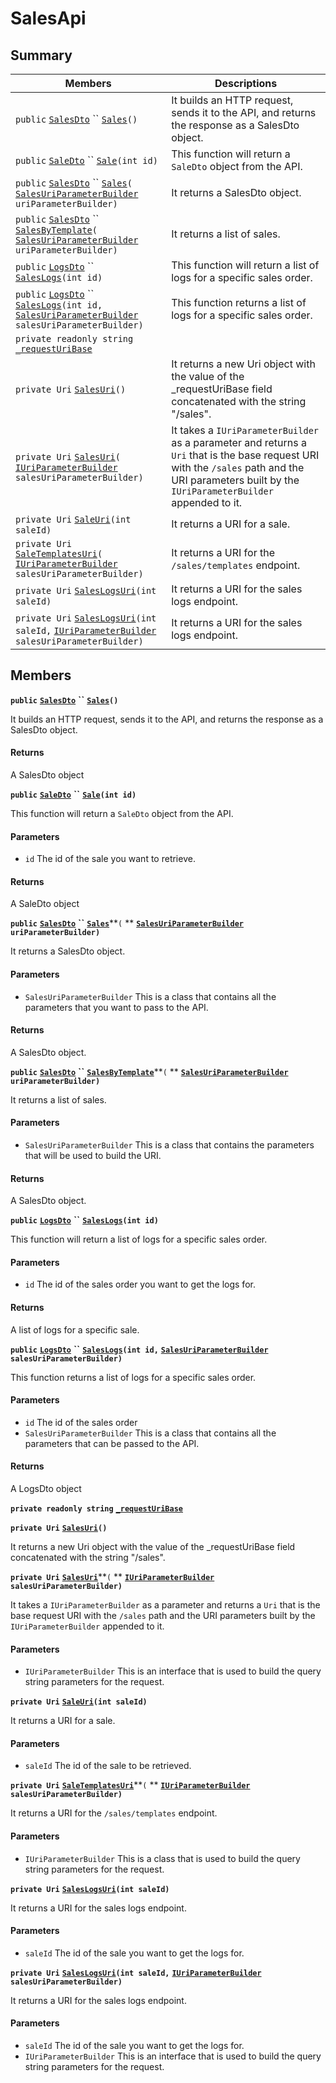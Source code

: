 # SalesApi

## Summary

| Members                                                                                                                                                                                                                                                                                                                                                    | Descriptions                                                                                                                                                                                        |
| ---------------------------------------------------------------------------------------------------------------------------------------------------------------------------------------------------------------------------------------------------------------------------------------------------------------------------------------------------------- | --------------------------------------------------------------------------------------------------------------------------------------------------------------------------------------------------- |
| `public` [`SalesDto`](AtomicMarketApiClient--Sales--SalesDto.md) `` [`Sales`](AtomicMarketApiClient--Sales--SalesApi.md#class\_atomic\_market\_api\_client\_1\_1\_sales\_1\_1\_sales\_api\_1aa0e37cd4086cddc4ba41ff9855d83b9b)`()`                                                                                                                         | It builds an HTTP request, sends it to the API, and returns the response as a SalesDto object.                                                                                                      |
| `public` [`SaleDto`](AtomicMarketApiClient--Sales--SaleDto.md) `` [`Sale`](AtomicMarketApiClient--Sales--SalesApi.md#class\_atomic\_market\_api\_client\_1\_1\_sales\_1\_1\_sales\_api\_1a98a3e978a8fbea5e89099f424aee67c4)`(int id)`                                                                                                                      | This function will return a `SaleDto` object from the API.                                                                                                                                          |
| `public` [`SalesDto`](AtomicMarketApiClient--Sales--SalesDto.md) `` [`Sales`](AtomicMarketApiClient--Sales--SalesApi.md#class\_atomic\_market\_api\_client\_1\_1\_sales\_1\_1\_sales\_api\_1a8542ba9eda33d0fb33cf44eceaf27ff8)`(` [`SalesUriParameterBuilder`](AtomicMarketApiClient--Sales--SalesUriParameterBuilder.md) `uriParameterBuilder)`           | It returns a SalesDto object.                                                                                                                                                                       |
| `public` [`SalesDto`](AtomicMarketApiClient--Sales--SalesDto.md) `` [`SalesByTemplate`](AtomicMarketApiClient--Sales--SalesApi.md#class\_atomic\_market\_api\_client\_1\_1\_sales\_1\_1\_sales\_api\_1a00f707e3432812eefca67e359b8f7968)`(` [`SalesUriParameterBuilder`](AtomicMarketApiClient--Sales--SalesUriParameterBuilder.md) `uriParameterBuilder)` | It returns a list of sales.                                                                                                                                                                         |
| `public` [`LogsDto`](AtomicMarketApiClient--LogsDto.md) `` [`SalesLogs`](AtomicMarketApiClient--Sales--SalesApi.md#class\_atomic\_market\_api\_client\_1\_1\_sales\_1\_1\_sales\_api\_1acd26501f9678db3b73773e6c34add5d0)`(int id)`                                                                                                                        | This function will return a list of logs for a specific sales order.                                                                                                                                |
| `public` [`LogsDto`](AtomicMarketApiClient--LogsDto.md) `` [`SalesLogs`](AtomicMarketApiClient--Sales--SalesApi.md#class\_atomic\_market\_api\_client\_1\_1\_sales\_1\_1\_sales\_api\_1a9ebb72bee2396ee66b1910d701d1d123)`(int id,` [`SalesUriParameterBuilder`](AtomicMarketApiClient--Sales--SalesUriParameterBuilder.md) `salesUriParameterBuilder)`    | This function returns a list of logs for a specific sales order.                                                                                                                                    |
| `private readonly string` [`_requestUriBase`](AtomicMarketApiClient--Sales--SalesApi.md#class\_atomic\_market\_api\_client\_1\_1\_sales\_1\_1\_sales\_api\_1a1854c4909a1013a684af16fb52e8a387)                                                                                                                                                             |                                                                                                                                                                                                     |
| `private Uri` [`SalesUri`](AtomicMarketApiClient--Sales--SalesApi.md#class\_atomic\_market\_api\_client\_1\_1\_sales\_1\_1\_sales\_api\_1a40df74fdccb558ba58338c9fdff8c5cb)`()`                                                                                                                                                                            | It returns a new Uri object with the value of the \_requestUriBase field concatenated with the string "/sales".                                                                                     |
| `private Uri` [`SalesUri`](AtomicMarketApiClient--Sales--SalesApi.md#class\_atomic\_market\_api\_client\_1\_1\_sales\_1\_1\_sales\_api\_1a914051441775e99ff18a3552ec756af1)`(` [`IUriParameterBuilder`](AtomicMarketApiClient--Core.md) `salesUriParameterBuilder)`                                                                                        | It takes a `IUriParameterBuilder` as a parameter and returns a `Uri` that is the base request URI with the `/sales` path and the URI parameters built by the `IUriParameterBuilder` appended to it. |
| `private Uri` [`SaleUri`](AtomicMarketApiClient--Sales--SalesApi.md#class\_atomic\_market\_api\_client\_1\_1\_sales\_1\_1\_sales\_api\_1a29b670b4d544f1da685ec58f7c8b017b)`(int saleId)`                                                                                                                                                                   | It returns a URI for a sale.                                                                                                                                                                        |
| `private Uri` [`SaleTemplatesUri`](AtomicMarketApiClient--Sales--SalesApi.md#class\_atomic\_market\_api\_client\_1\_1\_sales\_1\_1\_sales\_api\_1a2ba48db7c4a7ff8dc946105d3485dd6e)`(` [`IUriParameterBuilder`](AtomicMarketApiClient--Core.md) `salesUriParameterBuilder)`                                                                                | It returns a URI for the `/sales/templates` endpoint.                                                                                                                                               |
| `private Uri` [`SalesLogsUri`](AtomicMarketApiClient--Sales--SalesApi.md#class\_atomic\_market\_api\_client\_1\_1\_sales\_1\_1\_sales\_api\_1a3a4cb097be63d1826678f6ccd67e5a21)`(int saleId)`                                                                                                                                                              | It returns a URI for the sales logs endpoint.                                                                                                                                                       |
| `private Uri` [`SalesLogsUri`](AtomicMarketApiClient--Sales--SalesApi.md#class\_atomic\_market\_api\_client\_1\_1\_sales\_1\_1\_sales\_api\_1a5ea3cd7f9aa1bc36d78f61c90d44944c)`(int saleId,` [`IUriParameterBuilder`](AtomicMarketApiClient--Core.md) `salesUriParameterBuilder)`                                                                         | It returns a URI for the sales logs endpoint.                                                                                                                                                       |

## Members

**`public`** [**`SalesDto`**](AtomicMarketApiClient--Sales--SalesDto.md) **``** [**`Sales`**](AtomicMarketApiClient--Sales--SalesApi.md#class\_atomic\_market\_api\_client\_1\_1\_sales\_1\_1\_sales\_api\_1aa0e37cd4086cddc4ba41ff9855d83b9b)**`()`**

It builds an HTTP request, sends it to the API, and returns the response as a SalesDto object.

#### Returns

A SalesDto object

**`public`** [**`SaleDto`**](AtomicMarketApiClient--Sales--SaleDto.md) **``** [**`Sale`**](AtomicMarketApiClient--Sales--SalesApi.md#class\_atomic\_market\_api\_client\_1\_1\_sales\_1\_1\_sales\_api\_1a98a3e978a8fbea5e89099f424aee67c4)**`(int id)`**

This function will return a `SaleDto` object from the API.

#### Parameters

* `id` The id of the sale you want to retrieve.

#### Returns

A SaleDto object

**`public`** [**`SalesDto`**](AtomicMarketApiClient--Sales--SalesDto.md) **``** [**`Sales`**](AtomicMarketApiClient--Sales--SalesApi.md#class\_atomic\_market\_api\_client\_1\_1\_sales\_1\_1\_sales\_api\_1a8542ba9eda33d0fb33cf44eceaf27ff8)**`(` ** [**`SalesUriParameterBuilder`**](AtomicMarketApiClient--Sales--SalesUriParameterBuilder.md) **`uriParameterBuilder)`**

It returns a SalesDto object.

#### Parameters

* `SalesUriParameterBuilder` This is a class that contains all the parameters that you want to pass to the API.

#### Returns

A SalesDto object.

**`public`** [**`SalesDto`**](AtomicMarketApiClient--Sales--SalesDto.md) **``** [**`SalesByTemplate`**](AtomicMarketApiClient--Sales--SalesApi.md#class\_atomic\_market\_api\_client\_1\_1\_sales\_1\_1\_sales\_api\_1a00f707e3432812eefca67e359b8f7968)**`(` ** [**`SalesUriParameterBuilder`**](AtomicMarketApiClient--Sales--SalesUriParameterBuilder.md) **`uriParameterBuilder)`**

It returns a list of sales.

#### Parameters

* `SalesUriParameterBuilder` This is a class that contains the parameters that will be used to build the URI.

#### Returns

A SalesDto object.

**`public`** [**`LogsDto`**](AtomicMarketApiClient--LogsDto.md) **``** [**`SalesLogs`**](AtomicMarketApiClient--Sales--SalesApi.md#class\_atomic\_market\_api\_client\_1\_1\_sales\_1\_1\_sales\_api\_1acd26501f9678db3b73773e6c34add5d0)**`(int id)`**

This function will return a list of logs for a specific sales order.

#### Parameters

* `id` The id of the sales order you want to get the logs for.

#### Returns

A list of logs for a specific sale.

**`public`** [**`LogsDto`**](AtomicMarketApiClient--LogsDto.md) **``** [**`SalesLogs`**](AtomicMarketApiClient--Sales--SalesApi.md#class\_atomic\_market\_api\_client\_1\_1\_sales\_1\_1\_sales\_api\_1a9ebb72bee2396ee66b1910d701d1d123)**`(int id,`** [**`SalesUriParameterBuilder`**](AtomicMarketApiClient--Sales--SalesUriParameterBuilder.md) **`salesUriParameterBuilder)`**

This function returns a list of logs for a specific sales order.

#### Parameters

* `id` The id of the sales order
* `SalesUriParameterBuilder` This is a class that contains all the parameters that can be passed to the API.

#### Returns

A LogsDto object

**`private readonly string`** [**`_requestUriBase`**](AtomicMarketApiClient--Sales--SalesApi.md#class\_atomic\_market\_api\_client\_1\_1\_sales\_1\_1\_sales\_api\_1a1854c4909a1013a684af16fb52e8a387)

**`private Uri`** [**`SalesUri`**](AtomicMarketApiClient--Sales--SalesApi.md#class\_atomic\_market\_api\_client\_1\_1\_sales\_1\_1\_sales\_api\_1a40df74fdccb558ba58338c9fdff8c5cb)**`()`**

It returns a new Uri object with the value of the \_requestUriBase field concatenated with the string "/sales".

**`private Uri`** [**`SalesUri`**](AtomicMarketApiClient--Sales--SalesApi.md#class\_atomic\_market\_api\_client\_1\_1\_sales\_1\_1\_sales\_api\_1a914051441775e99ff18a3552ec756af1)**`(` ** [**`IUriParameterBuilder`**](AtomicMarketApiClient--Core.md) **`salesUriParameterBuilder)`**

It takes a `IUriParameterBuilder` as a parameter and returns a `Uri` that is the base request URI with the `/sales` path and the URI parameters built by the `IUriParameterBuilder` appended to it.

#### Parameters

* `IUriParameterBuilder` This is an interface that is used to build the query string parameters for the request.

**`private Uri`** [**`SaleUri`**](AtomicMarketApiClient--Sales--SalesApi.md#class\_atomic\_market\_api\_client\_1\_1\_sales\_1\_1\_sales\_api\_1a29b670b4d544f1da685ec58f7c8b017b)**`(int saleId)`**

It returns a URI for a sale.

#### Parameters

* `saleId` The id of the sale to be retrieved.

**`private Uri`** [**`SaleTemplatesUri`**](AtomicMarketApiClient--Sales--SalesApi.md#class\_atomic\_market\_api\_client\_1\_1\_sales\_1\_1\_sales\_api\_1a2ba48db7c4a7ff8dc946105d3485dd6e)**`(` ** [**`IUriParameterBuilder`**](AtomicMarketApiClient--Core.md) **`salesUriParameterBuilder)`**

It returns a URI for the `/sales/templates` endpoint.

#### Parameters

* `IUriParameterBuilder` This is a class that is used to build the query string parameters for the request.

**`private Uri`** [**`SalesLogsUri`**](AtomicMarketApiClient--Sales--SalesApi.md#class\_atomic\_market\_api\_client\_1\_1\_sales\_1\_1\_sales\_api\_1a3a4cb097be63d1826678f6ccd67e5a21)**`(int saleId)`**

It returns a URI for the sales logs endpoint.

#### Parameters

* `saleId` The id of the sale you want to get the logs for.

**`private Uri`** [**`SalesLogsUri`**](AtomicMarketApiClient--Sales--SalesApi.md#class\_atomic\_market\_api\_client\_1\_1\_sales\_1\_1\_sales\_api\_1a5ea3cd7f9aa1bc36d78f61c90d44944c)**`(int saleId,`** [**`IUriParameterBuilder`**](AtomicMarketApiClient--Core.md) **`salesUriParameterBuilder)`**

It returns a URI for the sales logs endpoint.

#### Parameters

* `saleId` The id of the sale you want to get the logs for.
* `IUriParameterBuilder` This is an interface that is used to build the query string parameters for the request.
